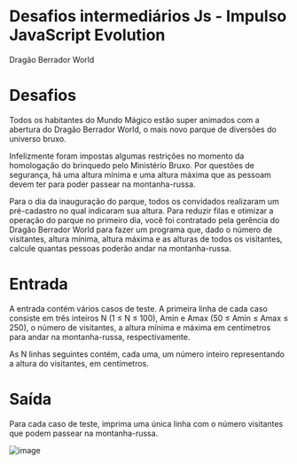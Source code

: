 # Desafios intermediários Js - Impulso JavaScript Evolution
 Dragão Berrador World
 
 # Desafios
 
 Todos os habitantes do Mundo Mágico estão super animados com a abertura do Dragão Berrador World, o mais novo parque de diversões do universo bruxo. 

Infelizmente foram impostas algumas restrições no momento da homologação do brinquedo pelo Ministério Bruxo. Por questões de segurança, há uma altura mínima e uma altura máxima que as pessoam devem ter para poder passear na montanha-russa.

Para o dia da inauguração do parque, todos os convidados realizaram um pré-cadastro no qual indicaram sua altura. Para reduzir filas e otimizar a operação do parque no primeiro dia, você foi contratado pela gerência do Dragão Berrador World para fazer um programa que, dado o número de visitantes, altura mínima, altura máxima e as alturas de todos os visitantes, calcule quantas pessoas poderão andar na montanha-russa.

# Entrada

A entrada contém vários casos de teste. A primeira linha de cada caso consiste em três inteiros N (1 ≤ N ≤ 100), Amin e Amax (50 ≤ Amin ≤ Amax ≤ 250), o número de visitantes, a altura mínima e máxima em centímetros para andar na montanha-russa, respectivamente.

As N linhas seguintes contém, cada uma, um número inteiro representando a altura do visitantes, em centímetros.
# Saída

Para cada caso de teste, imprima uma única linha com o número visitantes que podem passear na montanha-russa.

![image](https://user-images.githubusercontent.com/76081229/175288370-01389847-66ec-42fc-b1fa-196a24a0ce63.png)
